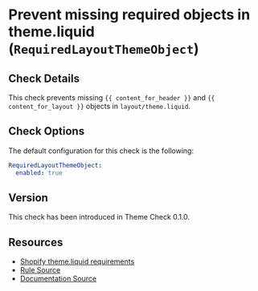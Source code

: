 # Prevent missing required objects in theme.liquid (`RequiredLayoutThemeObject`)

## Check Details

This check prevents missing `{{ content_for_header }}` and `{{ content_for_layout }}` objects in `layout/theme.liquid`.

## Check Options

The default configuration for this check is the following:

```yaml
RequiredLayoutThemeObject:
  enabled: true
```

## Version

This check has been introduced in Theme Check 0.1.0.

## Resources

- [Shopify theme.liquid requirements][themeliquid]
- [Rule Source][codesource]
- [Documentation Source][docsource]

[codesource]: /lib/platformos_check/checks/required_layout_object.rb
[docsource]: /docs/checks/required_layout_object.md
[themeliquid]: https://shopify.dev/docs/themes/theme-templates/theme-liquid
